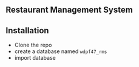 ## Restaurant Management System


## Installation

- Clone the repo
- create a database named `wdpf47_rms`
- import database
